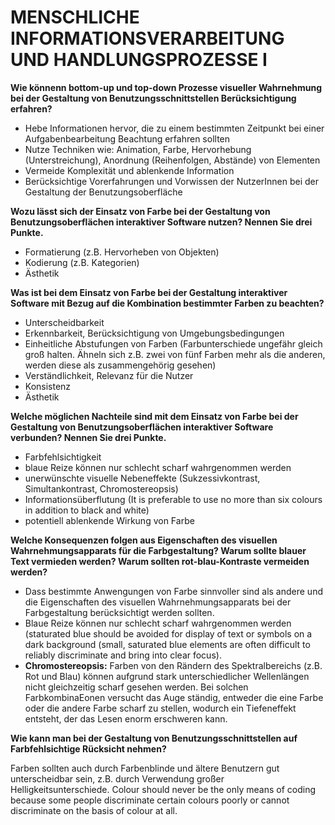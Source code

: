 # MENSCHLICHE INFORMATIONSVERARBEITUNG UND HANDLUNGSPROZESSE I

**Wie könnenn bottom-up und top-down Prozesse visueller Wahrnehmung bei der Gestaltung von Benutzungsschnittstellen Berücksichtigung erfahren?**

- Hebe Informationen hervor, die zu einem bestimmten Zeitpunkt bei einer Aufgabenbearbeitung Beachtung erfahren sollten
- Nutze Techniken wie: Animation, Farbe, Hervorhebung (Unterstreichung), Anordnung (Reihenfolgen, Abstände) von Elementen
- Vermeide Komplexität und ablenkende Information
- Berücksichtige Vorerfahrungen und Vorwissen der NutzerInnen bei der Gestaltung der Benutzungsoberfläche

**Wozu lässt sich der Einsatz von Farbe bei der Gestaltung von Benutzungsoberflächen interaktiver Software nutzen? Nennen Sie drei Punkte.**

- Formatierung (z.B. Hervorheben von Objekten)
- Kodierung (z.B. Kategorien)
- Ästhetik

**Was ist bei dem Einsatz von Farbe bei der Gestaltung interaktiver Software mit Bezug auf die Kombination bestimmter Farben zu beachten?**

- Unterscheidbarkeit
- Erkennbarkeit, Berücksichtigung von Umgebungsbedingungen
- Einheitliche Abstufungen von Farben (Farbunterschiede ungefähr gleich groß halten. Ähneln sich z.B. zwei von fünf Farben mehr als die anderen, werden diese als zusammengehörig gesehen)
- Verständlichkeit, Relevanz für die Nutzer
- Konsistenz
- Ästhetik

**Welche möglichen Nachteile sind mit dem Einsatz von Farbe bei der Gestaltung von Benutzungsoberflächen interaktiver Software verbunden? Nennen Sie drei Punkte.**

- Farbfehlsichtigkeit
- blaue Reize können nur schlecht scharf wahrgenommen werden
- unerwünschte visuelle Nebeneffekte (Sukzessivkontrast, Simultankontrast, Chromostereopsis)
- Informationsüberflutung (It is preferable to use no more than six colours in addition to black and white)
- potentiell ablenkende Wirkung von Farbe

**Welche Konsequenzen folgen aus Eigenschaften des visuellen Wahrnehmungsapparats für die Farbgestaltung? Warum sollte blauer Text vermieden werden? Warum sollten rot-blau-Kontraste vermeiden werden?**

- Dass bestimmte Anwengungen von Farbe sinnvoller sind als andere und die Eigenschaften des visuellen Wahrnehmungsapparats bei der Farbgestaltung berücksichtigt werden sollten.
- Blaue Reize können nur schlecht scharf wahrgenommen werden (staturated blue should be avoided for display of text or symbols on a dark background (small, saturated blue elements are often difficult to reliably discriminate and bring into clear focus).
- **Chromostereopsis:** Farben von den Rändern des Spektralbereichs (z.B. Rot und Blau) können aufgrund stark unterschiedlicher Wellenlängen nicht gleichzeitig scharf gesehen werden. Bei solchen FarbkombinaEonen versucht das Auge ständig, entweder die eine Farbe oder die andere Farbe scharf zu stellen, wodurch ein Tiefeneffekt entsteht, der das Lesen enorm erschweren kann.

**Wie kann man bei der Gestaltung von Benutzungsschnittstellen auf Farbfehlsichtige Rücksicht nehmen?**

Farben sollten auch durch Farbenblinde und ältere Benutzern gut unterscheidbar sein, z.B. durch Verwendung großer Helligkeitsunterschiede. 
Colour should never be the only means of coding because some people discriminate certain colours poorly or cannot discriminate on the basis of colour at all.

